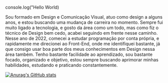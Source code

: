 console.log("Hello World)

Sou formado em Design e Comunicação Visual, atuo como design a alguns anos, e estou buscando uma mudança de carreira no momento.
Sempre fui muito ligado a tecnologia, e gosto da área como um todo, mas como fiz o técnico de Design bem cedo, acabei seguindo em frente nesse caminho.
Nesse ano de 2022, comecei a estudar programação por conta própria, e rapidamente me direcionei ao Front-End, onde me identifiquei bastante, já que consigo usar boa parte dos meus conhecimentos em Design nessa área também.
Tenho bastante facilidade ao aprendizado, sou bastante focado, organizado e objetivo, estou sempre buscando aprimorar minhas habilidades, estudando e praticando constantemente.

[![Anurag's GitHub stats](https://github-readme-stats.vercel.app/api?username=GustavoCMonteiro)](https://github.com/GustavoCMonteiro/github-readme-stats)
